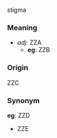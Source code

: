 stigma
### Meaning
+ _adj_: ZZA
    + __eg__: ZZB

### Origin

ZZC

### Synonym

__eg__: ZZD

+ ZZE



